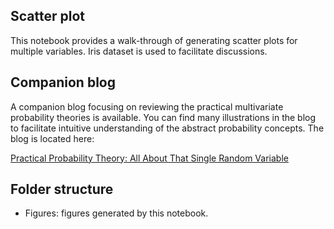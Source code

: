 ## Scatter plot

This notebook provides a walk-through of generating scatter plots for multiple variables. Iris dataset is used to facilitate discussions.

## Companion blog

A companion blog focusing on reviewing the practical multivariate probability theories is available. You can find many illustrations in the blog to facilitate intuitive understanding of the abstract probability concepts. The blog is located here:

[Practical Probability Theory: All About That Single Random Variable](https://towardsdatascience.com/practical-probability-theory-all-about-a-single-random-variable-8935cfa21a96?sk=750f303a8dfa813759afa3020144a519)

## Folder structure

- Figures: figures generated by this notebook.
